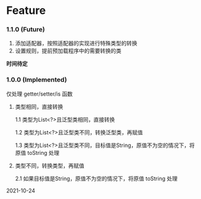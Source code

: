# Feature

### 1.1.0 (Future)
1. 添加适配器，按照适配器的实现进行特殊类型的转换
2. 设置规则，提前预加载程序中的需要转换的类

**时间待定**
 
### 1.0.0 (Implemented)
仅处理 getter/setter/is 函数

1. 类型相同，直接转换

   1.1 类型为List<?>且泛型类相同，直接转换

   1.2 类型为List<?>且泛型类不同，转换泛型类，再赋值

   1.3 类型为List<?>且泛型类不同，目标值是String，原值不为空的情况下，将原值 toString 处理

2. 类型不同，转换类型，再赋值

   2.1 如果目标值是String，原值不为空的情况下，将原值 toString 处理

2021-10-24   